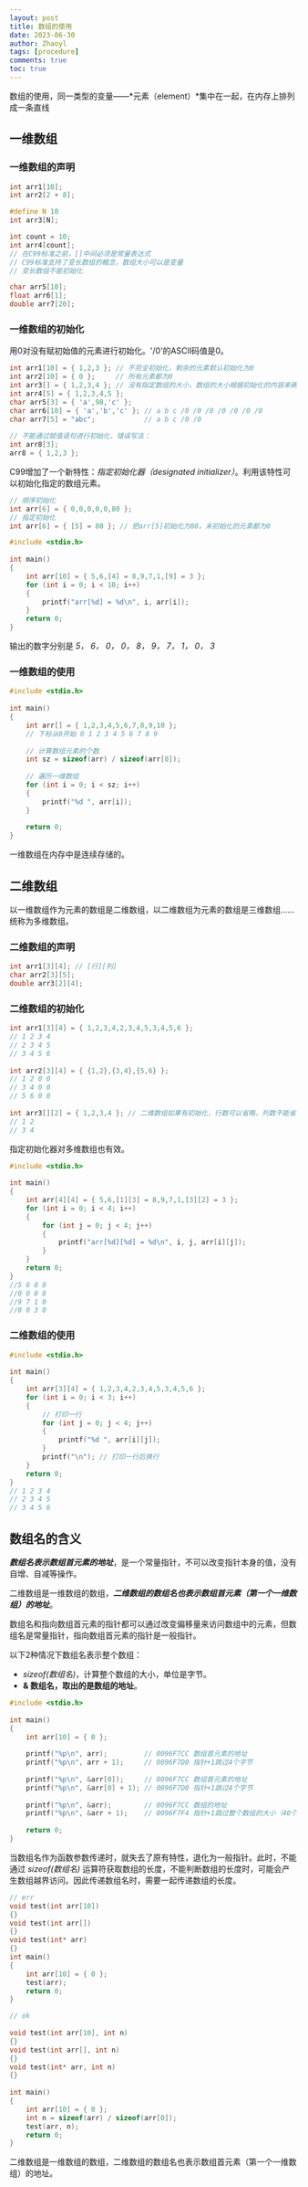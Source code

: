 ```yaml
---
layout: post
title: 数组的使用
date: 2023-06-30
author: Zhaoyl
tags: [procedure]
comments: true
toc: true
---
```

数组的使用，同一类型的变量——*元素（element）*集中在一起，在内存上排列成一条直线

## 一维数组

### 一维数组的声明

```c
int arr1[10];
int arr2[2 + 8];

#define N 10
int arr3[N];

int count = 10;
int arr4[count];
// 在C99标准之前，[]中间必须是常量表达式
// C99标准支持了变长数组的概念，数组大小可以是变量
// 变长数组不能初始化

char arr5[10];
float arr6[1];
double arr7[20];
```

### 一维数组的初始化

用0对没有赋初始值的元素进行初始化。'/0'的ASCII码值是0。

```c
int arr1[10] = { 1,2,3 }; // 不完全初始化，剩余的元素默认初始化为0
int arr2[10] = { 0 };     // 所有元素都为0
int arr3[] = { 1,2,3,4 }; // 没有指定数组的大小，数组的大小根据初始化的内容来确定
int arr4[5] = { 1,2,3,4,5 };
char arr5[3] = { 'a',98,'c' };
char arr6[10] = { 'a','b','c' }; // a b c /0 /0 /0 /0 /0 /0 /0
char arr7[5] = "abc";            // a b c /0 /0
 
// 不能通过赋值语句进行初始化，错误写法：
int arr8[3];
arr8 = { 1,2,3 };
```

C99增加了一个新特性：*指定初始化器（designated initializer）*。利用该特性可以初始化指定的数组元素。

```c
// 顺序初始化
int arr[6] = { 0,0,0,0,0,80 };
// 指定初始化
int arr[6] = { [5] = 80 }; // 把arr[5]初始化为80，未初始化的元素都为0
```

```c
#include <stdio.h>
 
int main()
{
	int arr[10] = { 5,6,[4] = 8,9,7,1,[9] = 3 };
	for (int i = 0; i < 10; i++)
	{
		printf("arr[%d] = %d\n", i, arr[i]);
	}
	return 0;
}
```

输出的数字分别是 *5， 6， 0， 0， 8， 9， 7， 1， 0， 3*

### 一维数组的使用

```c
#include <stdio.h>
 
int main()
{
	int arr[] = { 1,2,3,4,5,6,7,8,9,10 };
	// 下标从0开始 0 1 2 3 4 5 6 7 8 9
 
    // 计算数组元素的个数
	int sz = sizeof(arr) / sizeof(arr[0]);
 
    // 遍历一维数组
	for (int i = 0; i < sz; i++)
	{
		printf("%d ", arr[i]);
	}
 
	return 0;
}
```

一维数组在内存中是连续存储的。



## 二维数组

以一维数组作为元素的数组是二维数组，以二维数组为元素的数组是三维数组……统称为多维数组。

### 二维数组的声明

```c
int arr1[3][4]; // [行][列]
char arr2[3][5];
double arr3[2][4];
```

### 二维数组的初始化

```c
int arr1[3][4] = { 1,2,3,4,2,3,4,5,3,4,5,6 };
// 1 2 3 4
// 2 3 4 5
// 3 4 5 6
 
int arr2[3][4] = { {1,2},{3,4},{5,6} };
// 1 2 0 0
// 3 4 0 0
// 5 6 0 0
 
int arr3[][2] = { 1,2,3,4 }; // 二维数组如果有初始化，行数可以省略，列数不能省略
// 1 2
// 3 4
```

指定初始化器对多维数组也有效。

```c
#include <stdio.h>
 
int main()
{
	int arr[4][4] = { 5,6,[1][3] = 8,9,7,1,[3][2] = 3 };
	for (int i = 0; i < 4; i++)
	{
		for (int j = 0; j < 4; j++)
		{
			printf("arr[%d][%d] = %d\n", i, j, arr[i][j]);
		}
	}	
	return 0;
}
//5 6 0 0
//0 0 0 8
//9 7 1 0
//0 0 3 0
```

### 二维数组的使用

```c
#include <stdio.h>
 
int main()
{
	int arr[3][4] = { 1,2,3,4,2,3,4,5,3,4,5,6 };
	for (int i = 0; i < 3; i++)
	{
        // 打印一行
		for (int j = 0; j < 4; j++)
		{
			printf("%d ", arr[i][j]);
		}
		printf("\n"); // 打印一行后换行
	}
	return 0;
}
// 1 2 3 4
// 2 3 4 5
// 3 4 5 6
```

## 数组名的含义

***数组名表示数组首元素的地址***，是一个常量指针，不可以改变指针本身的值，没有自增、自减等操作。

二维数组是一维数组的数组，***二维数组的数组名也表示数组首元素（第一个一维数组）的地址***。 

数组名和指向数组首元素的指针都可以通过改变偏移量来访问数组中的元素，但数组名是常量指针，指向数组首元素的指针是一般指针。

以下2种情况下数组名表示整个数组：

- *sizeof(数组名)*，计算整个数组的大小，单位是字节。
- **& 数组名，取出的是数组的地址**。

```c
#include <stdio.h>
 
int main()
{
	int arr[10] = { 0 };
  
	printf("%p\n", arr);         // 0096F7CC 数组首元素的地址
	printf("%p\n", arr + 1);     // 0096F7D0 指针+1跳过4个字节
	
	printf("%p\n", &arr[0]);     // 0096F7CC 数组首元素的地址
	printf("%p\n", &arr[0] + 1); // 0096F7D0 指针+1跳过4个字节
	
	printf("%p\n", &arr);        // 0096F7CC 数组的地址
	printf("%p\n", &arr + 1);    // 0096F7F4 指针+1跳过整个数组的大小（40个字节）
 
	return 0;
}
```

当数组名作为函数参数传递时，就失去了原有特性，退化为一般指针。此时，不能通过 *sizeof(数组名)*  运算符获取数组的长度，不能判断数组的长度时，可能会产生数组越界访问。因此传递数组名时，需要一起传递数组的长度。

```c
// err
void test(int arr[10])
{}
void test(int arr[])
{}
void test(int* arr)
{}
int main()
{
	int arr[10] = { 0 };
	test(arr);
	return 0;
}
```

```c
// ok
 
void test(int arr[10], int n)
{}
void test(int arr[], int n)
{}
void test(int* arr, int n)
{}
 
int main()
{
	int arr[10] = { 0 };
	int n = sizeof(arr) / sizeof(arr[0]);
	test(arr, n);
	return 0;
}
```

二维数组是一维数组的数组，二维数组的数组名也表示数组首元素（第一个一维数组）的地址。 



